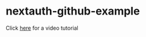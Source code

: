 # nextauth-github-example

Click [here](https://www.youtube.com/watch?v=69f5bqRtMtY) for a video tutorial
